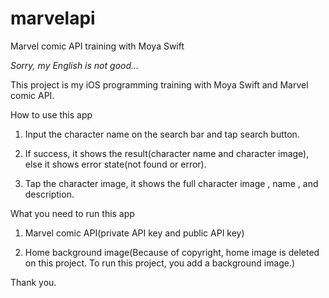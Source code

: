 # marvelapi
Marvel comic API training with Moya Swift

*Sorry, my English is not good...*

This project is my iOS programming training with Moya Swift and Marvel comic API.

How to use this app
1. Input the character name on the search bar and tap search button.

2. If success, it shows the result(character name and character image), else it shows error state(not found or error).

3. Tap the character image, it shows the full character image , name , and description.


What you need to run this app
1. Marvel comic API(private API key and public API key)

2. Home background image(Because of copyright, home image is deleted on this project. 
To run this project, you add a background image.)


Thank you.
